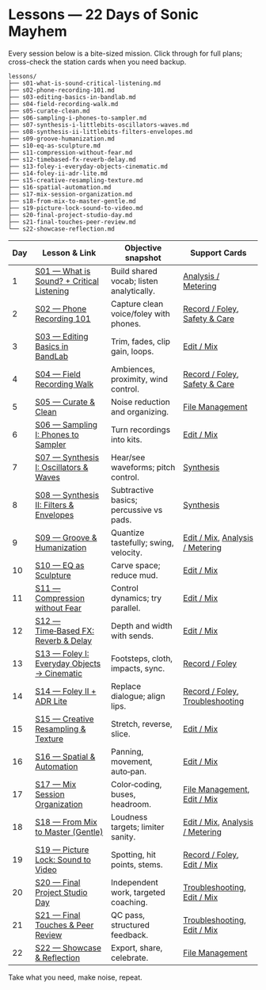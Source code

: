 # Lessons — 22 Days of Sonic Mayhem

Every session below is a bite-sized mission. Click through for full plans; cross-check the station cards when you need backup.

```
lessons/
├── s01-what-is-sound-critical-listening.md
├── s02-phone-recording-101.md
├── s03-editing-basics-in-bandlab.md
├── s04-field-recording-walk.md
├── s05-curate-clean.md
├── s06-sampling-i-phones-to-sampler.md
├── s07-synthesis-i-littlebits-oscillators-waves.md
├── s08-synthesis-ii-littlebits-filters-envelopes.md
├── s09-groove-humanization.md
├── s10-eq-as-sculpture.md
├── s11-compression-without-fear.md
├── s12-timebased-fx-reverb-delay.md
├── s13-foley-i-everyday-objects-cinematic.md
├── s14-foley-ii-adr-lite.md
├── s15-creative-resampling-texture.md
├── s16-spatial-automation.md
├── s17-mix-session-organization.md
├── s18-from-mix-to-master-gentle.md
├── s19-picture-lock-sound-to-video.md
├── s20-final-project-studio-day.md
├── s21-final-touches-peer-review.md
└── s22-showcase-reflection.md
```

| Day | Lesson & Link | Objective snapshot | Support Cards |
| --- | --- | --- | --- |
| 1 | [S01 — What is Sound? + Critical Listening](./s01-what-is-sound-critical-listening.md) | Build shared vocab; listen analytically. | [Analysis / Metering](../station-cards/analysis-metering.md) |
| 2 | [S02 — Phone Recording 101](./s02-phone-recording-101.md) | Capture clean voice/foley with phones. | [Record / Foley](../station-cards/record-foley.md), [Safety & Care](../station-cards/safety-care.md) |
| 3 | [S03 — Editing Basics in BandLab](./s03-editing-basics-in-bandlab.md) | Trim, fades, clip gain, loops. | [Edit / Mix](../station-cards/edit-mix-bandlab.md) |
| 4 | [S04 — Field Recording Walk](./s04-field-recording-walk.md) | Ambiences, proximity, wind control. | [Record / Foley](../station-cards/record-foley.md), [Safety & Care](../station-cards/safety-care.md) |
| 5 | [S05 — Curate & Clean](./s05-curate-clean.md) | Noise reduction and organizing. | [File Management](../station-cards/file-management.md) |
| 6 | [S06 — Sampling I: Phones to Sampler](./s06-sampling-i-phones-to-sampler.md) | Turn recordings into kits. | [Edit / Mix](../station-cards/edit-mix-bandlab.md) |
| 7 | [S07 — Synthesis I: Oscillators & Waves](./s07-synthesis-i-littlebits-oscillators-waves.md) | Hear/see waveforms; pitch control. | [Synthesis](../station-cards/synthesis-korglittlebits.md) |
| 8 | [S08 — Synthesis II: Filters & Envelopes](./s08-synthesis-ii-littlebits-filters-envelopes.md) | Subtractive basics; percussive vs pads. | [Synthesis](../station-cards/synthesis-korglittlebits.md) |
| 9 | [S09 — Groove & Humanization](./s09-groove-humanization.md) | Quantize tastefully; swing, velocity. | [Edit / Mix](../station-cards/edit-mix-bandlab.md), [Analysis / Metering](../station-cards/analysis-metering.md) |
|10 | [S10 — EQ as Sculpture](./s10-eq-as-sculpture.md) | Carve space; reduce mud. | [Edit / Mix](../station-cards/edit-mix-bandlab.md) |
|11 | [S11 — Compression without Fear](./s11-compression-without-fear.md) | Control dynamics; try parallel. | [Edit / Mix](../station-cards/edit-mix-bandlab.md) |
|12 | [S12 — Time‑Based FX: Reverb & Delay](./s12-timebased-fx-reverb-delay.md) | Depth and width with sends. | [Edit / Mix](../station-cards/edit-mix-bandlab.md) |
|13 | [S13 — Foley I: Everyday Objects → Cinematic](./s13-foley-i-everyday-objects-cinematic.md) | Footsteps, cloth, impacts, sync. | [Record / Foley](../station-cards/record-foley.md) |
|14 | [S14 — Foley II + ADR Lite](./s14-foley-ii-adr-lite.md) | Replace dialogue; align lips. | [Record / Foley](../station-cards/record-foley.md), [Troubleshooting](../station-cards/troubleshooting.md) |
|15 | [S15 — Creative Resampling & Texture](./s15-creative-resampling-texture.md) | Stretch, reverse, slice. | [Edit / Mix](../station-cards/edit-mix-bandlab.md) |
|16 | [S16 — Spatial & Automation](./s16-spatial-automation.md) | Panning, movement, auto‑pan. | [Edit / Mix](../station-cards/edit-mix-bandlab.md) |
|17 | [S17 — Mix Session Organization](./s17-mix-session-organization.md) | Color‑coding, buses, headroom. | [File Management](../station-cards/file-management.md), [Edit / Mix](../station-cards/edit-mix-bandlab.md) |
|18 | [S18 — From Mix to Master (Gentle)](./s18-from-mix-to-master-gentle.md) | Loudness targets; limiter sanity. | [Edit / Mix](../station-cards/edit-mix-bandlab.md), [Analysis / Metering](../station-cards/analysis-metering.md) |
|19 | [S19 — Picture Lock: Sound to Video](./s19-picture-lock-sound-to-video.md) | Spotting, hit points, stems. | [Record / Foley](../station-cards/record-foley.md), [Edit / Mix](../station-cards/edit-mix-bandlab.md) |
|20 | [S20 — Final Project Studio Day](./s20-final-project-studio-day.md) | Independent work, targeted coaching. | [Troubleshooting](../station-cards/troubleshooting.md), [Edit / Mix](../station-cards/edit-mix-bandlab.md) |
|21 | [S21 — Final Touches & Peer Review](./s21-final-touches-peer-review.md) | QC pass, structured feedback. | [Troubleshooting](../station-cards/troubleshooting.md), [Edit / Mix](../station-cards/edit-mix-bandlab.md) |
|22 | [S22 — Showcase & Reflection](./s22-showcase-reflection.md) | Export, share, celebrate. | [File Management](../station-cards/file-management.md) |

Take what you need, make noise, repeat.
